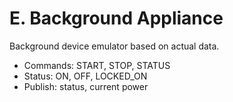# E. Background Appliance

Background device emulator based on actual data.

 * Commands: START, STOP, STATUS
 * Status: ON, OFF, LOCKED_ON
 * Publish: status, current power